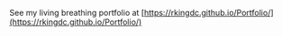 See my living breathing portfolio at [https://rkingdc.github.io/Portfolio/](https://rkingdc.github.io/Portfolio/)
